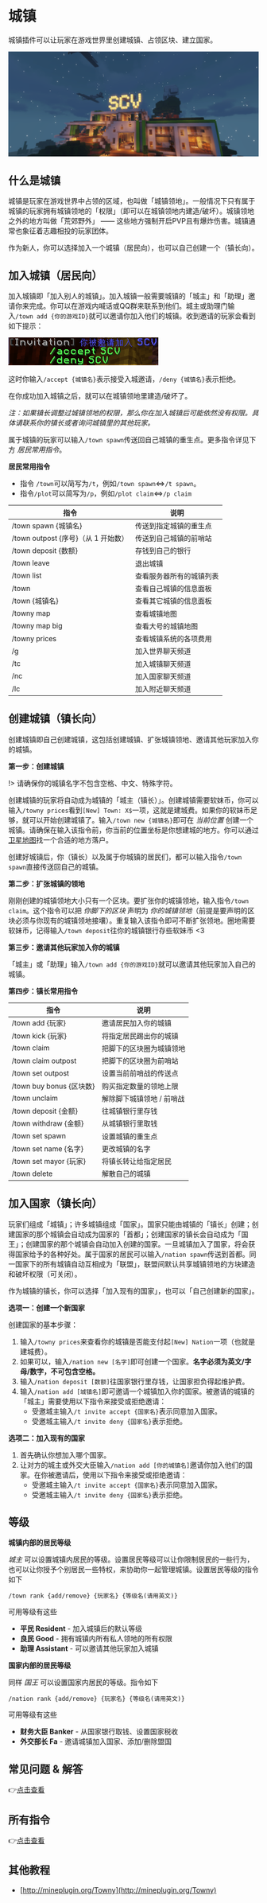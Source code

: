 # 城镇

城镇插件可以让玩家在游戏世界里创建城镇、占领区块、建立国家。

![scv](../assets/images/plugins/towny-scv.png ':size=430')

## 什么是城镇

城镇是玩家在游戏世界中占领的区域，也叫做「城镇领地」。一般情况下只有属于城镇的玩家拥有城镇领地的「权限」（即可以在城镇领地内建造/破坏）。城镇领地之外的地方叫做「荒郊野外」 —— 这些地方强制开启PVP且有爆炸伤害。城镇通常也象征着志趣相投的玩家团体。

作为新人，你可以选择加入一个城镇（居民向），也可以自己创建一个（镇长向）。

## 加入城镇（居民向）

加入城镇即「加入别人的城镇」。加入城镇一般需要城镇的「城主」和「助理」邀请你来完成。你可以在游戏内喊话或QQ群来联系到他们。城主或助理门输入`/town add {你的游戏ID}`就可以邀请你加入他们的城镇。收到邀请的玩家会看到如下提示：

![城镇邀请](../assets/images/plugins/towny-invitation.png)

这时你输入`/accept {城镇名}`表示接受入城邀请，`/deny {城镇名}`表示拒绝。

在你成功加入城镇之后，就可以在城镇领地里建造/破坏了。

*注：如果镇长调整过城镇领地的权限，那么你在加入城镇后可能依然没有权限。具体请联系你的镇长或者询问城镇里的其他玩家。*

属于城镇的玩家可以输入`/town spawn`传送回自己城镇的重生点。更多指令详见下方 *居民常用指令*。

**居民常用指令**

* 指令 `/town`可以简写为`/t`，例如`/town spawn`⇔`/t spawn`。
* 指令`/plot`可以简写为`/p`，例如`/plot claim`⇔`/p claim`

| 指令                                | 说明                   |
| ----------------------------------- | ---------------------- |
| /town spawn {城镇名}                | 传送到指定城镇的重生点 |
| /town outpost {序号}（从 1 开始数） | 传送到自己城镇的前哨站 |
| /town deposit {数额}                | 存钱到自己的银行       |
| /town leave                         | 退出城镇               |
| /town list                          | 查看服务器所有的城镇列表     |
| /town                               | 查看自己城镇的信息面板 |
| /town {城镇名}                      | 查看其它城镇的信息面板 |
| /towny map                          | 查看城镇地图           |
| /towny map big                      | 查看大号的城镇地图     |
| /towny prices                       | 查看城镇系统的各项费用 |
| /g                                  | 加入世界聊天频道       |
| /tc                                 | 加入城镇聊天频道       |
| /nc                                 | 加入国家聊天频道       |
| /lc                                 | 加入附近聊天频道       |

## 创建城镇（镇长向）

创建城镇即自己创建城镇，这包括创建城镇、扩张城镇领地、邀请其他玩家加入你的城镇。

**第一步：创建城镇**

!> 请确保你的城镇名字不包含空格、中文、特殊字符。

创建城镇的玩家将自动成为城镇的「城主（镇长）」。创建城镇需要软妹币，你可以输入`/towny prices`看到`[New] Town: X$`一项，这就是建城费。如果你的软妹币足够，就可以开始创建城镇了。输入`/town new {城镇名}`即可在 *当前位置* 创建一个城镇。请确保在输入该指令前，你当前的位置坐标是你想建城的地方。你可以通过[卫星地图](http://map.mimaru.me:8123)找一个合适的地方落户。

创建好城镇后，你（镇长）以及属于你城镇的居民们，都可以输入指令`/town spawn`直接传送回自己的城镇。

**第二步：扩张城镇的领地**

刚刚创建的城镇领地大小只有一个区块。要扩张你的城镇领地，输入指令`/town claim`。这个指令可以把 *你脚下的区块* 声明为 *你的城镇领地*（前提是要声明的区块必须与你现有的城镇领地接壤）。重复输入该指令即可不断扩张领地。圈地需要软妹币，记得输入`/town deposit`往你的城镇银行存些软妹币 <3

**第三步：邀请其他玩家加入你的城镇**

「城主」或「助理」输入`/town add {你的游戏ID}`就可以邀请其他玩家加入自己的城镇。

**第四步：镇长常用指令**

| 指令                     | 说明                      |
| ------------------------ | ------------------------- |
| /town add {玩家}         | 邀请居民加入你的城镇      |
| /town kick {玩家}        | 将指定居民踢出你的城镇    |
| /town claim              | 把脚下的区块圈为城镇领地  |
| /town claim outpost      | 把脚下的区块圈为前哨站    |
| /town set outpost        | 设置当前前哨战的传送点    |
| /town buy bonus {区块数} | 购买指定数量的领地上限    |
| /town unclaim            | 解除脚下城镇领地 / 前哨战 |
| /town deposit {金额}     | 往城镇银行里存钱          |
| /town withdraw {金额}    | 从城镇银行里取钱          |
| /town set spawn          | 设置城镇的重生点          |
| /town set name {名字}    | 更改城镇的名字            |
| /town set mayor {玩家}   | 将镇长转让给指定居民      |
| /town delete             | 解散自己的城镇            |

## 加入国家（镇长向）

玩家们组成「城镇」；许多城镇组成「国家」。国家只能由城镇的「镇长」创建；创建国家的那个城镇会自动成为国家的「首都」；创建国家的镇长会自动成为「国王」；创建国家的那个城镇会自动加入创建的国家。一旦城镇加入了国家，将会获得国家给予的各种好处。属于国家的居民可以输入`/nation spawn`传送到首都。同一国家下的所有城镇自动互相成为「联盟」，联盟间默认共享城镇领地的方块建造和破坏权限（可关闭）。

作为城镇的镇长，你可以选择「加入现有的国家」，也可以「自己创建新的国家」。

**选项一：创建一个新国家**

创建国家的基本步骤：

1. 输入`/towny prices`来查看你的城镇是否能支付起`[New] Nation`一项（也就是建城费）。
2. 如果可以，输入`/nation new [名字]`即可创建一个国家。**名字必须为英文/字母/数字，不可包含空格。**
3. 输入`/nation deposit [数额]`往国家银行里存钱，让国家担负得起维护费。
4. 输入`/nation add [城镇名]`即可邀请一个城镇加入你的国家。被邀请的城镇的「城主」需要使用以下指令来接受或拒绝邀请：
   * 受邀城主输入`/t invite accept {国家名}`表示同意加入国家。
   * 受邀城主输入`/t invite deny {国家名}`表示拒绝。

**选项二：加入现有的国家**

1. 首先确认你想加入哪个国家。
2. 让对方的城主或外交大臣输入`/nation add [你的城镇名]`邀请你加入他们的国家。在你被邀请后，使用以下指令来接受或拒绝邀请：
   * 受邀城主输入`/t invite accept {国家名}`表示同意加入国家。
   * 受邀城主输入`/t invite deny {国家名}`表示拒绝。

## 等级

**城镇内部的居民等级**

*城主* 可以设置城镇内居民的等级。设置居民等级可以让你限制居民的一些行为，也可以让你授予个别居民一些特权，来协助你一起管理城镇。设置居民等级的指令如下

    /town rank {add/remove} {玩家名} {等级名(请用英文)}

可用等级有这些

* **平民 Resident** - 加入城镇后的默认等级
* **良民 Good** - 拥有城镇内所有私人领地的所有权限
* **助理 Assistant** - 可以邀请其他玩家加入城镇

**国家内部的居民等级**

同样 *国王* 可以设置国家内居民的等级。指令如下

    /nation rank {add/remove} {玩家名} {等级名(请用英文)}

可用等级有这些

* **财务大臣 Banker** - 从国家银行取钱、设置国家税收
* **外交部长 Fa** - 邀请城镇加入国家、添加/删除盟国

## 常见问题 & 解答

👉[点击查看](/plugins/towny-faq.md)

## 所有指令

👉[点击查看](/plugins/towny-cmds.md)

## 其他教程

* [http://mineplugin.org/Towny](http://mineplugin.org/Towny)
